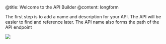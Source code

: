 @title: Welcome to the API Builder
@content: longform

The first step is to add a name and description for your API. The API will be easier to find and reference later. The API name also forms the path of the API endpoint  

![](https://spinrresources.blob.core.windows.net/assets/api-builder-welcome-optimised.gif?raw=true)
